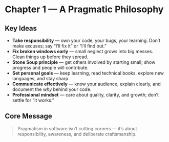 # Chapter 1 — A Pragmatic Philosophy

## Key Ideas
- **Take responsibility** — own your code, your bugs, your learning. Don’t make excuses; say “I’ll fix it” or “I’ll find out.”
- **Fix broken windows early** — small neglect grows into big messes. Clean things up before they spread.
- **Stone Soup principle** — get others involved by starting small; show progress and people will contribute.
- **Set personal goals** — keep learning, read technical books, explore new languages, and stay sharp.
- **Communicate effectively** — know your audience, explain clearly, and document the *why* behind your code.
- **Professional mindset** — care about quality, clarity, and growth; don’t settle for “it works.”

## Core Message
> Pragmatism in software isn’t cutting corners — it’s about responsibility, awareness, and deliberate craftsmanship.

